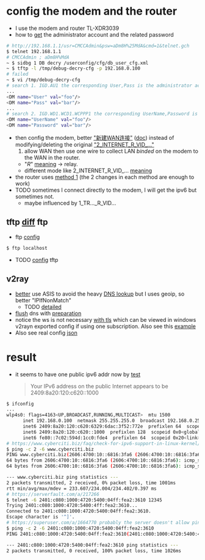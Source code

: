 # config the modem and the router
- I use the modem  and router TL-XDR3039
- how to [get](https://www.right.com.cn/forum/thread-7936266-1-1.html) the administrator account and the related password
```bash
# http://192.168.1.1/usr=CMCCAdmin&psw=aDm8H%25MdA&cmd=1&telnet.gch
$ telnet 192.168.1.1
# CMCCAdmin ; aDm8H%MdA
~ $ sidbg 1 DB decry /userconfig/cfg/db_user_cfg.xml
~ $ tftp -l /tmp/debug-decry-cfg -p 192.168.0.100
# failed
~ $ vi /tmp/debug-decry-cfg
# search 1. IGD.AU1 the corresponding User,Pass is the administrator account and password
...
<DM name="User" val="foo"/>       
<DM name="Pass" val="bar"/>
...
# search 2. IGD.WD1.WCD1.WCPPP1 the corresponding UserName,Password is the PPPOE account and password https://www.tp-link.com/us/support/faq/410/
<DM name="UserName" val="foo"/>
<DM name="Password" val="bar"/>
```
- then config the modem, better ["新建WAN连接"](https://www.youtube.com/watch?v=1cVIXdmPQMA) ([doc](https://www.cnblogs.com/yaoyue68/p/16815152.html)) instead of modifying/deleting the original ["2_INTERNET_R_VID_..."](https://ipw.cn/doc/ipv6/user/enable_ipv6.html)
  1. allow WAN
  then use one wire to collect LAN *binded* on the modem to the WAN in the router.
  - "_R_" [meaning](https://zhuanlan.zhihu.com/p/146528034?utm_id=0) -> relay.
  - different mode like 2_INTERNET_R_VID_... [meaning](https://sspai.com/post/78387)
- the router uses [method 1](https://resource.tp-link.com.cn/pc/docCenter/showDoc?id=1655112591200293)
 (the 2 changes in each method are enough to work)
 - TODO sometimes I connect directly to the modem, I will get the ipv6 but sometimes not.
   - maybe influenced by 1_TR..._R_VID...
## tftp [diff](https://www.geeksforgeeks.org/difference-between-ftp-and-tftp/) ftp
- ftp [config](https://www.geeksforgeeks.org/how-to-setup-and-configure-an-ftp-server-in-linux-2/)
```bash
$ ftp localhost
```
- TODO [config](https://www.right.com.cn/forum/forum.php?mod=redirect&goto=findpost&ptid=7936266&pid=19283742) tftp
## v2ray
- [better](https://baiyunju.cc/7256) use ASIS to avoid the heavy [DNS lookup](https://xtls.github.io/en/document/level-1/routing-lv1-part2.html#_8-%E6%98%8E%E4%BF%AE%E6%A0%88%E9%81%93%E3%80%81%E6%9A%97%E6%B8%A1%E9%99%88%E4%BB%93)
  but I uses geoip, so better "IPIfNonMatch"
  - TODO [detailed](https://github.com/v2ray/discussion/issues/770)
- [flush](https://tecadmin.net/flush-dns-cache-ubuntu/) dns with [preparation](https://superuser.com/a/1427312)
- notice the ws is not necessary [with tls](https://guide.v2fly.org/en_US/advanced/wss_and_web.html#client-side-configuration) which can be viewed in windows v2rayn exported config if using one subscription.
  Also see this [example](https://github.com/v2fly/v2ray-examples/blob/4cc09a4977169a1c55f668217934da8e0208967a/VMess-Websocket-TLS/config_client.json#L53)
- Also see real config [json](https://bitbucket.org/czg980/automatic_command/src/3348b916ae847dd11d4745f6efb2df88a13de4c5/arch_linux_init/net_conf/config.json?at=master)
# result
- it seems to have one public ipv6 addr now by [test](https://www.test-ipv6.com/)
  > Your IPv6 address on the public Internet appears to be 2409:8a20:120:c620::1000
```bash
$ ifconfig
...
wlp4s0: flags=4163<UP,BROADCAST,RUNNING,MULTICAST>  mtu 1500
      inet 192.168.0.100  netmask 255.255.255.0  broadcast 192.168.0.255
      inet6 2409:8a20:120:c620:6329:6dac:3f52:772e  prefixlen 64  scopeid 0x0<global>
      inet6 2409:8a20:120:c620::1000  prefixlen 128  scopeid 0x0<global>
      inet6 fe80::7c02:594d:1cc0:fde4  prefixlen 64  scopeid 0x20<link>
# https://www.cyberciti.biz/faq/check-for-ipv6-support-in-linux-kernel/
$ ping -c 2 -6 www.cyberciti.biz
PING www.cyberciti.biz(2606:4700:10::6816:3fa6 (2606:4700:10::6816:3fa6)) 56 data bytes
64 bytes from 2606:4700:10::6816:3fa6 (2606:4700:10::6816:3fa6): icmp_seq=1 ttl=53 time=234 ms
64 bytes from 2606:4700:10::6816:3fa6 (2606:4700:10::6816:3fa6): icmp_seq=2 ttl=53 time=234 ms

--- www.cyberciti.biz ping statistics ---
2 packets transmitted, 2 received, 0% packet loss, time 1001ms
rtt min/avg/max/mdev = 233.607/234.004/234.402/0.397 ms
# https://serverfault.com/a/217266
$ telnet -6 2401:c080:1000:4720:5400:04ff:fea2:3610 12345
Trying 2401:c080:1000:4720:5400:4ff:fea2:3610...
Connected to 2401:c080:1000:4720:5400:04ff:fea2:3610.
Escape character is '^]'.
# https://superuser.com/a/1664770 probably the server doesn't allow ping.
$ ping -c 2 -6 2401:c080:1000:4720:5400:04ff:fea2:3610
PING 2401:c080:1000:4720:5400:04ff:fea2:3610(2401:c080:1000:4720:5400:4ff:fea2:3610) 56 data bytes

--- 2401:c080:1000:4720:5400:04ff:fea2:3610 ping statistics ---
2 packets transmitted, 0 received, 100% packet loss, time 1026ms
```